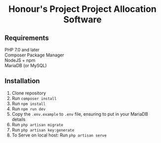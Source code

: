<h1 align="center">
Honour's Project
Project Allocation Software
</h1>

## Requirements

PHP 7.0 and later  
Composer Package Manager  
NodeJS + npm  
MariaDB (or MySQL)

## Installation

1. Clone repository
1. Run `composer install`
1. Run `npm install`
1. Run `npm run dev`
1. Copy the `.env.example` to `.env` file, ensuring to put in your MariaDB details
1. Run `php artisan migrate`
1. Run `php artisan key:generate`
1. To Serve on local host: Run `php artisan serve`

